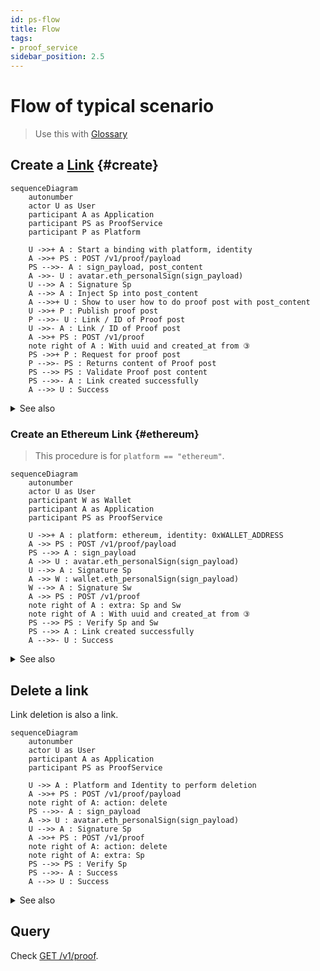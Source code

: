 ```yaml
---
id: ps-flow
title: Flow
tags:
- proof_service
sidebar_position: 2.5
---
```


# Flow of typical scenario

> Use this with [Glossary](ps-glossary)

## Create a [Link](ps-glossary#glossary-link) {#create}

```mermaid
sequenceDiagram
    autonumber
    actor U as User
    participant A as Application
    participant PS as ProofService
    participant P as Platform

    U ->>+ A : Start a binding with platform, identity
    A ->>+ PS : POST /v1/proof/payload
    PS -->>- A : sign_payload, post_content
    A ->>- U : avatar.eth_personalSign(sign_payload)
    U -->> A : Signature Sp
    A -->> A : Inject Sp into post_content
    A -->>+ U : Show to user how to do proof post with post_content
    U ->>+ P : Publish proof post
    P -->>- U : Link / ID of Proof post
    U ->>- A : Link / ID of Proof post
    A ->>+ PS : POST /v1/proof
    note right of A : With uuid and created_at from ③
    PS ->>+ P : Request for proof post
    P -->>- PS : Returns content of Proof post
    PS -->> PS : Validate Proof post content
    PS -->>- A : Link created successfully
    A -->> U : Success
```
<details>
<summary>See also</summary>

- [POST /v1/proof/payload](api#proof-payload)
- [POST /v1/proof](api#proof-add)

</details>

### Create an Ethereum Link {#ethereum}

> This procedure is for `platform == "ethereum"`.

```mermaid
sequenceDiagram
    autonumber
    actor U as User
    participant W as Wallet
    participant A as Application
    participant PS as ProofService

    U ->>+ A : platform: ethereum, identity: 0xWALLET_ADDRESS
    A ->> PS : POST /v1/proof/payload
    PS -->> A : sign_payload
    A ->> U : avatar.eth_personalSign(sign_payload)
    U -->> A : Signature Sp
    A ->> W : wallet.eth_personalSign(sign_payload)
    W -->> A : Signature Sw
    A ->> PS : POST /v1/proof
    note right of A : extra: Sp and Sw
    note right of A : With uuid and created_at from ③
    PS -->> PS : Verify Sp and Sw
    PS -->> A : Link created successfully
    A -->>- U : Success
```

<details><summary>See also</summary>

- [POST /v1/proof/payload](api#proof-payload)
- [POST /v1/proof](api#proof-add)
- `identity` wallet address matches `0x[0-9a-f]{40}`。
- No need to publish this sigature somewhere, because:
  - The ability of generating this sig is equals to the ownership of secret key.
  - No one can falsify it, except the secret key owner.

</details>

## Delete a link

Link deletion is also a link.

```mermaid
sequenceDiagram
    autonumber
    actor U as User
    participant A as Application
    participant PS as ProofService

    U ->> A : Platform and Identity to perform deletion
    A ->>+ PS : POST /v1/proof/payload
    note right of A: action: delete
    PS -->>- A : sign_payload
    A ->> U : avatar.eth_personalSign(sign_payload)
    U -->> A : Signature Sp
    A ->>+ PS : POST /v1/proof
    note right of A: action: delete
    note right of A: extra: Sp
    PS -->> PS : Verify Sp
    PS -->>- A : Success
    A -->> U : Success

```

<details><summary>See also</summary>

- Application can guide user to delete [Proof post](ps-glossary#glossary-proof-post) on specific platform (if any) later.

</details>

## Query

Check [GET /v1/proof](api#proof-query).
